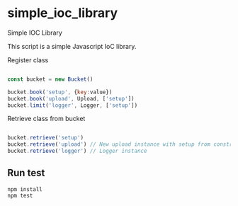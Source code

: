 # simple_ioc_library
Simple IOC Library

This script is a simple Javascript IoC library.

Register class

```javascript

const bucket = new Bucket()

bucket.book('setup', {key:value})
bucket.book('upload', Upload, ['setup']) 
bucket.limit('logger', Logger, ['setup'])

```

Retrieve class from bucket


```javascript

bucket.retrieve('setup')
bucket.retrieve('upload') // New upload instance with setup from constructor 
bucket.retrieve('logger') // Logger instance

```

## Run test

```
npm install
npm test
```
